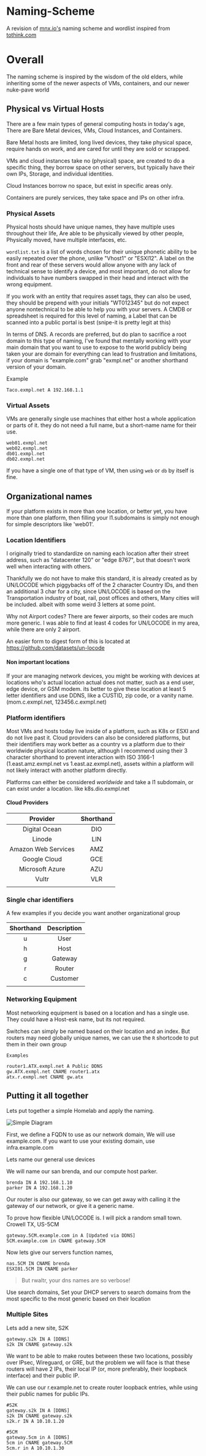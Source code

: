 # Naming-Scheme

A revision of [mnx.io's](https://mnx.io/blog/a-proper-server-naming-scheme/) naming scheme and wordlist inspired from [tothink.com](http://web.archive.org/web/20091003023412/http://tothink.com/mnemonic/wordlist.txt)


# Overall

The naming scheme is inspired by the wisdom of the old elders, while inheriting some of the newer aspects of VMs, containers, and our newer nuke-pave world

## Physical vs Virtual Hosts

There are a few main types of general computing hosts in today's age, There are Bare Metal devices, VMs, Cloud Instances, and Containers. 

Bare Metal hosts are limited, long lived devices, they take physical space, require hands on work, and are cared for until they are sold or scrapped.

VMs and cloud instances take no (physical) space, are created to do a specific thing, they borrow space on other servers, but typically have their own IPs, Storage, and individual identities. 

Cloud Instances borrow no space, but exist in specific areas only. 

Containers are purely services, they take space and IPs on other infra.

### Physical Assets

Physical hosts should have unique names, they have multiple uses throughout their life, Are able to be physically viewed by other people, Physically moved, have multiple interfaces, etc.

`wordlist.txt` is a list of words chosen for their unique phonetic ability to be easily repeated over the phone, unlike "Vhost1" or "ESXI12". A label on the front and rear of these servers would allow anyone with any lack of technical sense to identify a device, and most important, do not allow for individuals to have numbers swapped in their head and interact with the wrong equipment. 

If you work with an entity that requires asset tags, they can also be used, they should be prepend with your initials "WT012345" but do not expect anyone nontechnical to be able to help you with your servers. A CMDB or spreadsheet is required for this level of naming, a Label that can be scanned into a public portal is best (snipe-it is pretty legit at this)

In terms of DNS. A records are preferred, but do plan to sacrifice a root domain to this type of naming, I've found that mentally working with your main domain that you want to use to expose to the world publicly being taken your are domain for everything can lead to frustration and limitations, if your domain is "example.com" grab "exmpl.net" or another shorthand version of your domain.

Example

```bind
Taco.exmpl.net A 192.168.1.1
```


### Virtual Assets

VMs are generally single use machines that either host a whole application or parts of it. they do not need a full name, but a short-name name for their use.

```
web01.exmpl.net
web02.exmpl.net
db01.exmpl.net
db02.exmpl.net
```

If you have a single one of that type of VM, then using `web` or `db` by itself is fine.

## Organizational names

If your platform exists in more than one location, or better yet, you have more than one platform, then filling your l1.subdomains is simply not enough for simple descriptors like 'web01'.


### Location Identifiers

I originally tried to standardize on naming each location after their street address, such as "datacenter 120" or "edge 8767", but that doesn't work well when interacting with others.

Thankfully we do not have to make this standard, it is already created as by UN/LOCODE which piggybacks off of the 2 character Country IDs, and then an additional 3 char for a city, since UN/LOCODE is based on the Transportation industry of boat, rail, post offices and others, Many cities will be included. albeit with some weird 3 letters at some point.

Why not Airport codes? There are fewer airports, so their codes are much more generic. I was able to find at least 4 codes for UN/LOCODE in my area, while there are only 2 airport. 

An easier form to digest form of this is located at https://github.com/datasets/un-locode

#### Non important locations

If your are managing network devices, you might be working with devices at locations who's actual location actual does not matter, such as a end user, edge device, or GSM modem. its better to give these location at least 5 letter identifiers and use DDNS, like a CUSTID, zip code, or a vanity name. (mom.c.exmpl.net, 123456.c.exmpl.net) 


### Platform identifiers 

Most VMs and hosts today live inside of a platform, such as K8s or ESXI and do not live past it. Cloud providers can also be considered platforms, but their identifiers may work better as a country vs a platform due to their worldwide physical location nature, although I recommend using their 3 character shorthand to prevent interaction with ISO 3166-1 (1.east.amz.exmpl.net vs 1.east.az.exmpl.net), assets within a platform will not likely interact with another platform directly. 

Platforms can either be considered *worldwide* and take a l1 subdomain, or can exist under a location. like k8s.dio.exmpl.net

#### Cloud Providers


|      Provider       | Shorthand |
|:-------------------:|:---------:|
|    Digital Ocean    |    DIO    |
|       Linode        |    LIN    |
| Amazon Web Services |    AMZ    |
|    Google Cloud     |    GCE    |
|   Microsoft Azure   |    AZU    |
|        Vultr        |    VLR    |
|                     |           |

### Single char identifiers 

A few examples if you decide you want another organizational group


| Shorthand | Description |
|:---------:|:-----------:|
|     u     |    User     |
|     h     |    Host     |
|     g     |   Gateway   |
|     r     |   Router    |
|     c     |  Customer   |
|           |             |

### Networking Equipment

Most networking equipment is based on a location and has a single use. They could have a Host-esk name, but its not required. 

Switches can simply be named based on their location and an index. But routers may need globally unique names, we can use the `R` shortcode to put them in their own group

```
Examples

router1.ATX.exmpl.net A Public DDNS
gw.ATX.exmpl.net CNAME router1.atx
atx.r.exmpl.net CNAME gw.atx
```

## Putting it all together


Lets put together a simple Homelab and apply the naming.

![Simple Diagram](https://viewer.diagrams.net/?highlight=0000ff&edit=_blank&layers=1&nav=1#R7VpLc9owEP41HMPYll85JoS2B9rJNIe2p45iC1uN7GVkGUx%2FfSUjv3AeZMYEmJoL6NvVa%2Ff7VrKHCZolxWeOV%2FFXCAmbWEZYTNDdxLJMy3Tll0K2GjENjUSchhprgAf6l2jQ0GhOQ5J1HAUAE3TVBQNIUxKIDoY5h03XbQmsO%2BsKR6QHPASY9dEfNBTxDvUdo8G%2FEBrFot6ftiS4ctZAFuMQNi0IzSdoxgHE7ldSzAhT0avisuv36QVrvTBOUnFIhyLy%2FJsFQlf%2B%2FXLp%2Bdm3m%2B%2FWVRXmTGyrHZNQBkA3gYsYIkgxmzfoLYc8DYka1pCtxmcBsJKgKcE%2FRIitzibOBUgoFgnT1t2caqIX96KhDHIekNc2oDmBeUTEK36ojrjkKoGECL6V%2FThhWNB1dx1Ycyaq%2FZqwyh86su%2BJ8m7cNWa5nqkX9VZ0IBeMpmRWM1pFeUkZmwEDXrqjWfmReCY4PJGWxfV98xZJS8RxSGU8K1sKKWnBd5TL0SmkpYkrsurBKp5bConxSq0wKSIl8GlKxAb4UzYNGOShWhc0M8jZl%2BWnTvGacEGK15PcT4rugHxNzqp2VKLbNEK81lDc0mDlNnwazV7aPkAsMlp8%2B1P1nzpV85cermzcFZ3Wtt26J5zKzROuwQGVhw5Unn1K5aG3lbfHYMNw3VJZirtUHgQ3jEZKJELlq0YX%2BJGwe8ioltAjCAGJdGB7hkAGVoX%2FFutxauDSJJ%2FI0z0ZSNqe05G25falXZ%2BkbW2jo2m7T4z%2FWNv2gdp2Tqlte9T2YNqWTN4t%2FAjiRqcXN7rwW65zoB79k95y7bGEvj9l3ilT5owldLASmm2oCOLjlFD75CXUG5kyHFMIXw912Dqo%2B5Ds2Ic9JNfsGZwp%2FsiU4ZgigJcvKIegimW%2FTZVni8rxuGKOB9BwZFlTLnLMfg9aXix7anod2nh%2Bnza2M%2FVRnzjHexPnjry5ON5YZ8Cb8Rpz5rzZe%2Bd%2FFqQZbzRnTpp%2BsXGfeWD6cN5cj7w5b97sFZtzIE1V70bSXAhpjnsdls3mHyKlrfVHGzT%2FBw%3D%3D)

First, we define a FQDN to use as our network domain, We will use example.com. If you want to use your existing domain, use infra.example.com

Lets name our general use devices

We will name our san brenda, and our compute host parker. 

```bind
brenda IN A 192.168.1.10
parker IN A 192.168.1.20
```

Our router is also our gateway, so we can get away with calling it the gateway of our network, or give it a generic name. 

To prove how flexible UN/LOCODE is. I will pick a random small town. Crowell TX, US-5CM

```bind
gateway.5CM.example.com in A [Updated via DDNS]
5CM.example.com in CNAME gateway.5CM
```

Now lets give our servers function names, 

```
nas.5CM IN CNAME brenda
ESXI01.5CM IN CNAME parker
```

> But rwaltr, your dns names are so verbose!

Use search domains, Set your DHCP servers to search domains from the most specific to the most generic based on their location

### Multiple Sites

Lets add a new site, S2K


```
gateway.s2k IN A [DDNS]
s2k IN CNAME gateway.s2k
```


We want to be able to make routes between these two locations, possibly over IPsec, Wireguard, or GRE, but the problem we will face is that these routers will have 2 IPs, their local IP (or, more preferably, their loopback interface) and their public IP.

We can use our r.example.net to create router loopback entries, while using their public names for public IPs.

```
#S2K
gateway.s2k IN A [DDNS]
s2k IN CNAME gateway.s2k
s2k.r IN A 10.10.1.20

#5CM
gateway.5cm in A [DDNS]
5cm in CNAME gateway.5CM
5cm.r in A 10.10.1.30
```

